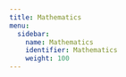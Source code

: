 ```yaml
---
title: Mathematics
menu:
  sidebar:
    name: Mathematics
    identifier: Mathematics
    weight: 100
---
```


